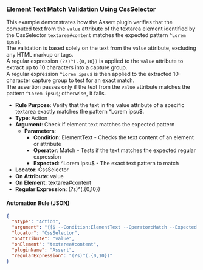 ### Element Text Match Validation Using CssSelector

This example demonstrates how the Assert plugin verifies that the computed text from the `value` attribute of the textarea element identified by the CssSelector `textarea#content` matches the expected pattern `^Lorem ipsu$`.  
The validation is based solely on the text from the `value` attribute, excluding any HTML markup or tags.  
A regular expression `(?s)^(.{0,10})` is applied to the `value` attribute to extract up to 10 characters into a capture group.  
A regular expression `^Lorem ipsu$` is then applied to the extracted 10-character capture group to test for an exact match.  
The assertion passes only if the text from the `value` attribute matches the pattern `^Lorem ipsu$`; otherwise, it fails.

- **Rule Purpose**: Verify that the text in the value attribute of a specific textarea exactly matches the pattern ^Lorem ipsu$.  
- **Type**: Action  
- **Argument**: Check if element text matches the expected pattern  
  - **Parameters**:  
    - **Condition**: ElementText - Checks the text content of an element or attribute  
    - **Operator**: Match - Tests if the text matches the expected regular expression  
    - **Expected**: ^Lorem ipsu$ - The exact text pattern to match  
- **Locator**: CssSelector  
- **On Attribute**: value  
- **On Element**: textarea#content  
- **Regular Expression**: (?s)^(.{0,10})

#### Automation Rule (JSON)

```json
{
  "$type": "Action",
  "argument": "{{$ --Condition:ElementText --Operator:Match --Expected:^Lorem ipsu$}}",
  "locator": "CssSelector",
  "onAttribute": "value",
  "onElement": "textarea#content",
  "pluginName": "Assert",
  "regularExpression": "(?s)^(.{0,10})"
}
```
